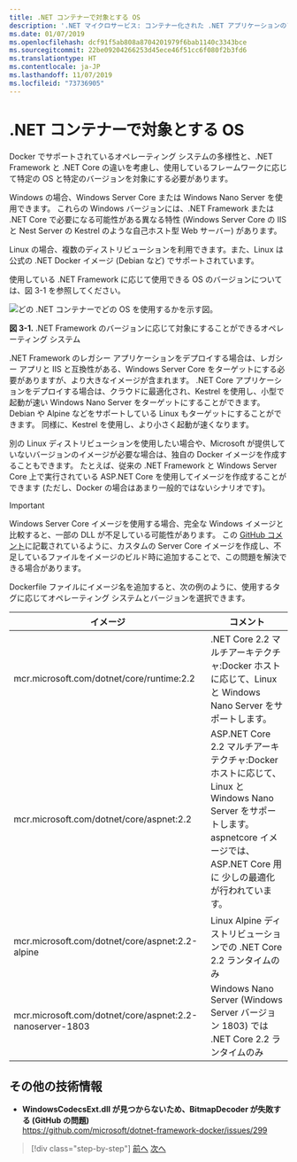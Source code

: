 ```yaml
---
title: .NET コンテナーで対象とする OS
description: '.NET マイクロサービス: コンテナー化された .NET アプリケーションのアーキテクチャ | .NET コンテナーで対象とする OS'
ms.date: 01/07/2019
ms.openlocfilehash: dcf91f5ab808a8704201979f6bab1140c3343bce
ms.sourcegitcommit: 22be09204266253d45ece46f51cc6f080f2b3fd6
ms.translationtype: HT
ms.contentlocale: ja-JP
ms.lasthandoff: 11/07/2019
ms.locfileid: "73736905"
---
```

# <a name="what-os-to-target-with-net-containers"></a>.NET コンテナーで対象とする OS

Docker でサポートされているオペレーティング システムの多様性と、.NET Framework と .NET Core の違いを考慮し、使用しているフレームワークに応じて特定の OS と特定のバージョンを対象にする必要があります。

Windows の場合、Windows Server Core または Windows Nano Server を使用できます。 これらの Windows バージョンには、.NET Framework または .NET Core で必要になる可能性がある異なる特性 (Windows Server Core の IIS と Nest Server の Kestrel のような自己ホスト型 Web サーバー) があります。

Linux の場合、複数のディストリビューションを利用できます。また、Linux は公式の .NET Docker イメージ (Debian など) でサポートされています。

使用している .NET Framework に応じて使用できる OS のバージョンについては、図 3-1 を参照してください。

![どの .NET コンテナーでどの OS を使用するかを示す図。](./media/net-container-os-targets/targeting-operating-systems.png)

**図 3-1.** .NET Framework のバージョンに応じて対象にすることができるオペレーティング システム

.NET Framework のレガシー アプリケーションをデプロイする場合は、レガシー アプリと IIS と互換性がある、Windows Server Core をターゲットにする必要がありますが、より大きなイメージが含まれます。 .NET Core アプリケーションをデプロイする場合は、クラウドに最適化され、Kestrel を使用し、小型で起動が速い Windows Nano Server をターゲットにすることができます。 Debian や Alpine などをサポートしている Linux もターゲットにすることができます。 同様に、Kestrel を使用し、より小さく起動が速くなります。

別の Linux ディストリビューションを使用したい場合や、Microsoft が提供していないバージョンのイメージが必要な場合は、独自の Docker イメージを作成することもできます。 たとえば、従来の .NET Framework と Windows Server Core 上で実行されている ASP.NET Core を使用してイメージを作成することができます (ただし、Docker の場合はあまり一般的ではないシナリオです)。

> [!IMPORTANT]
> Windows Server Core イメージを使用する場合、完全な Windows イメージと比較すると、一部の DLL が不足している可能性があります。 この [GitHub コメント](https://github.com/microsoft/dotnet-framework-docker/issues/299#issuecomment-511537448)に記載されているように、カスタムの Server Core イメージを作成し、不足しているファイルをイメージのビルド時に追加することで、この問題を解決できる場合があります。

Dockerfile ファイルにイメージ名を追加すると、次の例のように、使用するタグに応じてオペレーティング システムとバージョンを選択できます。

| イメージ | コメント |
|-------|----------|
| mcr.microsoft.com/dotnet/core/runtime:2.2 | .NET Core 2.2 マルチアーキテクチャ:Docker ホストに応じて、Linux と Windows Nano Server をサポートします。 |
| mcr.microsoft.com/dotnet/core/aspnet:2.2 | ASP.NET Core 2.2 マルチアーキテクチャ:Docker ホストに応じて、Linux と Windows Nano Server をサポートします。 <br/> aspnetcore イメージでは、ASP.NET Core 用に 少しの最適化が行われています。 |
| mcr.microsoft.com/dotnet/core/aspnet:2.2-alpine | Linux Alpine ディストリビューションでの .NET Core 2.2 ランタイムのみ |
| mcr.microsoft.com/dotnet/core/aspnet:2.2-nanoserver-1803 | Windows Nano Server (Windows Server バージョン 1803) では .NET Core 2.2 ランタイムのみ |

## <a name="additional-resources"></a>その他の技術情報

- **WindowsCodecsExt.dll が見つからないため、BitmapDecoder が失敗する (GitHub の問題)**  
  <https://github.com/microsoft/dotnet-framework-docker/issues/299>

> [!div class="step-by-step"]
> [前へ](container-framework-choice-factors.md)
> [次へ](official-net-docker-images.md)
